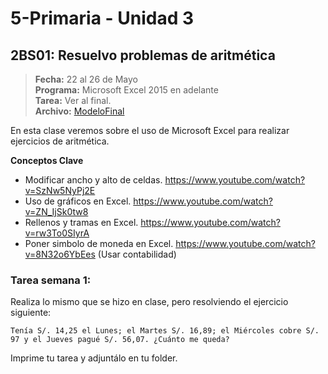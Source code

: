 # 5-Primaria - Unidad 3

<div class="currentTheme">

## 2BS01: Resuelvo problemas de aritmética

> **Fecha:** 22 al 26 de Mayo<br> **Programa:** Microsoft Excel 2015 en adelante<br> **Tarea:** Ver al final.<br> **Archivo:** [ModeloFinal](https://github.com/israelcueva/colegio-docs/blob/a19ccbad37cba7b451be27cc8e5523964f9c076c/docs/5-primaria/archivos/Unidad3/5PRIM-2BS01.pdf ':include :type=code')

En esta clase veremos sobre el uso de Microsoft Excel para realizar ejercicios de aritmética.

**Conceptos Clave**

- Modificar ancho y alto de celdas. https://www.youtube.com/watch?v=SzNw5NyPj2E
- Uso de gráficos en Excel. https://www.youtube.com/watch?v=ZN_IjSk0tw8
- Rellenos y tramas en Excel. https://www.youtube.com/watch?v=rw3To0SIyrA
- Poner simbolo de moneda en Excel. https://www.youtube.com/watch?v=8N32o6YbEes (Usar contabilidad)

### Tarea semana 1:

Realiza lo mismo que se hizo en clase, pero resolviendo el ejercicio siguiente: 

```
Tenía S/. 14,25 el Lunes; el Martes S/. 16,89; el Miércoles cobre S/. 97 y el Jueves pagué S/. 56,07. ¿Cuánto me queda?
```

Imprime tu tarea y adjuntálo en tu folder.

</div>